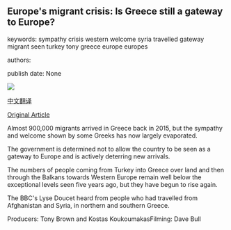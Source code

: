 ## Europe's migrant crisis: Is Greece still a gateway to Europe?

keywords: sympathy crisis western welcome syria travelled gateway migrant seen turkey tony greece europe europes

authors: 

publish date: None

![](https://ichef.bbci.co.uk/images/ic/400xn/p08q47ty.jpg)

[中文翻译](Europe%27s%20migrant%20crisis%3A%20Is%20Greece%20still%20a%20gateway%20to%20Europe%3F_zh.md)

[Original Article](https://www.bbc.com/news/world-europe-53975360)

Almost 900,000 migrants arrived in Greece back in 2015, but the sympathy and welcome shown by some Greeks has now largely evaporated.

The government is determined not to allow the country to be seen as a gateway to Europe and is actively deterring new arrivals.

The numbers of people coming from Turkey into Greece over land and then through the Balkans towards Western Europe remain well below the exceptional levels seen five years ago, but they have begun to rise again.

The BBC's Lyse Doucet heard from people who had travelled from Afghanistan and Syria, in northern and southern Greece.

Producers: Tony Brown and Kostas KoukoumakasFilming: Dave Bull